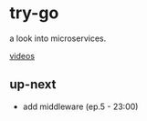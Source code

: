 # try-go

a look into microservices.

[videos](https://www.youtube.com/watch?v=VzBGi_n65iU&list=PLmD8u-IFdreyh6EUfevBcbiuCKzFk0EW_)

## up-next
 - add middleware (ep.5 - 23:00)